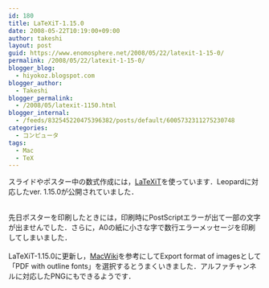 ```yaml
---
id: 180
title: LaTeXiT-1.15.0
date: 2008-05-22T10:19:00+09:00
author: takeshi
layout: post
guid: https://www.enomosphere.net/2008/05/22/latexit-1-15-0/
permalink: /2008/05/22/latexit-1-15-0/
blogger_blog:
  - hiyokoz.blogspot.com
blogger_author:
  - Takeshi
blogger_permalink:
  - /2008/05/latexit-1150.html
blogger_internal:
  - /feeds/832545220475396382/posts/default/6005732311275230748
categories:
  - コンピュータ
tags:
  - Mac
  - TeX
---
```

スライドやポスター中の数式作成には，<a href="http://ktd.club.fr/programmation/latexit_en.php">LaTeXiT</a>を使っています．Leopardに対応したver. 1.15.0が公開されていました．<div><br /></div><div>先日ポスターを印刷したときには，印刷時にPostScriptエラーが出て一部の文字が出ませんでした．さらに，A0の紙に小さな字で数行エラーメッセージを印刷してしまいました．</div><div><br /></div><div>LaTeXiT-1.15.0に更新し，<a href="http://macwiki.sourceforge.jp/wiki/index.php/LaTeXiT">MacWiki</a>を参考にしてExport format of imagesとして「PDF with outline fonts」を選択するとうまくいきました．アルファチャンネルに対応したPNGにもできるようです．</div><div><br /></div>